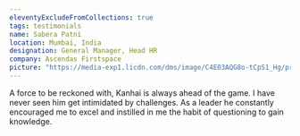 ```yaml
---
eleventyExcludeFromCollections: true
tags: testimonials
name: Sabera Patni
location: Mumbai, India
designation: General Manager, Head HR
company: Ascendas Firstspace
picture: "https://media-exp1.licdn.com/dms/image/C4E03AQG8o-tCpS1_Hg/profile-displayphoto-shrink_200_200/0?e=1599091200&v=beta&t=JH0JFQd3qxmCnskCqjgUvNgiOJ1IlXT8njFBmZvBsJc"
---
```

A force to be reckoned with, Kanhai is always ahead of the game. I have never seen him get intimidated by challenges. As a leader he constantly encouraged me to excel and instilled in me the habit of questioning to gain knowledge.